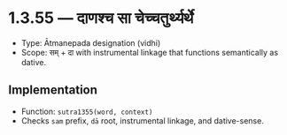 # 1.3.55 — दाणश्च सा चेच्चतुर्थ्यर्थे

- Type: Ātmanepada designation (vidhi)
- Scope: सम् + दा with instrumental linkage that functions semantically as dative.

## Implementation
- Function: `sutra1355(word, context)`
- Checks `sam` prefix, `dā` root, instrumental linkage, and dative-sense.

